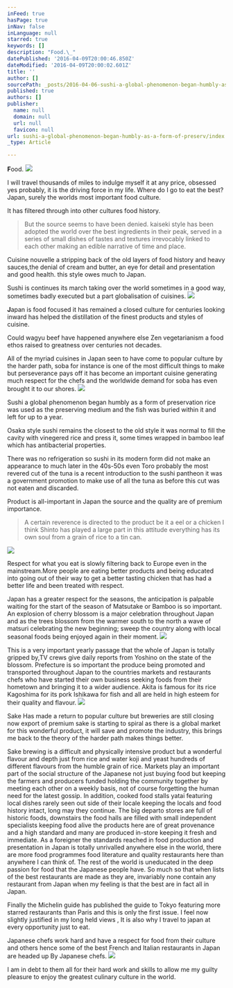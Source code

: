 ```yaml
---
inFeed: true
hasPage: true
inNav: false
inLanguage: null
starred: true
keywords: []
description: "Food.\_"
datePublished: '2016-04-09T20:00:46.850Z'
dateModified: '2016-04-09T20:00:02.601Z'
title: ''
author: []
sourcePath: _posts/2016-04-06-sushi-a-global-phenomenon-began-humbly-as-a-form-of-preserv.md
published: true
authors: []
publisher:
  name: null
  domain: null
  url: null
  favicon: null
url: sushi-a-global-phenomenon-began-humbly-as-a-form-of-preserv/index.html
_type: Article

---
```

**F**ood. ![](https://s3-us-west-2.amazonaws.com/the-grid-img/p/7ba77b5bca272027f94a439d99aad9338bc1a00f.jpg)

I will travel thousands of miles  to indulge myself it at any price, obsessed yes probably, it is the driving force in my life.
Where do I go to eat the best? Japan, surely the worlds most important food culture. 

It has filtered through into other cultures food history.

> But the source seems to have been denied. kaiseki style has been adopted the world over the best ingredients in their peak, served in a series of small dishes of tastes and textures irrevocably linked to each other making an edible narrative of time and place. 

Cuisine nouvelle a stripping back of the old layers of food history and heavy sauces,the denial of cream and butter, an eye for detail and presentation and good health. this style owes much to Japan. 

Sushi is continues its march taking over the world sometimes in a good way, sometimes badly executed but a part globalisation of cuisines.
![](https://s3-us-west-2.amazonaws.com/the-grid-img/p/6029f96a562ae2626c25f7356b28116d17623c75.jpg)

**J**apan is food focused it has remained a closed culture for centuries looking inward has helped the distillation of the finest products and styles of cuisine. 

Could wagyu beef have happened anywhere else Zen vegetarianism a food ethos raised to greatness over centuries not decades. 

All of the myriad cuisines in Japan seen to have come to popular culture by the harder path, soba for instance is one of the most difficult things to make but perseverance pays off it has become an important cuisine generating much respect for the chefs and the worldwide demand for soba has even brought it to our shores. ![](https://the-grid-user-content.s3-us-west-2.amazonaws.com/d75bf3a1-77c5-4ea2-b872-96c93b907038.jpg)

Sushi a global phenomenon began humbly as a form of preservation rice was used as the preserving medium and the fish was buried within it and left for up to a year. 

Osaka style sushi remains the closest to the old style it was normal to fill the cavity with vinegered rice and press it, some times wrapped in bamboo leaf which has antibacterial properties. 

There was no refrigeration so sushi in its modern form did not make an appearance to much later in the 40s-50s even Toro probably the most revered cut of the tuna is a recent introduction to the sushi pantheon it was a government promotion to make use of all the tuna as before this cut was not eaten and discarded. 

Product is all-important in Japan the source and the quality are of premium importance.

> A certain reverence is directed to the product be it a eel or a chicken I think Shinto has played a large part in this attitude everything has its own soul from a grain of rice to a tin can.

![](https://s3-us-west-2.amazonaws.com/the-grid-img/p/a3acea0b01816c35459bbb6f0fe1a50bc79e3447.jpg)

Respect for what you eat is slowly filtering back to Europe even in the mainstream.More people are eating better products and being educated into going out of their way to get a better tasting chicken that has had a better life and been treated with respect. 

Japan has a greater respect for the seasons, the anticipation is palpable waiting for the start of the season of Matsutake or Bamboo is so important. 
An explosion of cherry blossom is a major celebration throughout Japan and as the trees blossom from the warmer south to the north a wave of matsuri celebrating the new beginning; sweep the country along with local seasonal foods being enjoyed again in their moment.
![](https://the-grid-user-content.s3-us-west-2.amazonaws.com/a0ff47e0-a6d3-4608-a079-3f6f97b342eb.jpg)

This is a very important yearly passage that the whole of Japan is totally gripped by,TV crews give daily reports from Yoshino on the state of the blossom.
Prefecture is so important the produce being promoted and transported throughout Japan to the countries markets and restaurants chefs who have started their own business seeking foods from their hometown and bringing it to a wider audience.
Akita is famous for its rice Kagoshima for its pork Ishikawa for fish and all are held in high esteem for their quality and flavour. ![](https://the-grid-user-content.s3-us-west-2.amazonaws.com/3c17a9e5-e5b7-41f0-bc25-a35586281198.jpg)

Sake Has made a return to popular culture but breweries are still closing now export of premium sake is starting to spiral as there is a global market for this wonderful product, it will save and promote the industry, this brings me back to the theory of the harder path makes things better. 

Sake brewing is a difficult and physically intensive product but a wonderful flavour and depth just from rice and water koji and yeast hundreds of different flavours from the humble grain of rice.
Markets play an important part of the social structure of the Japanese not just buying food but keeping the farmers and producers funded holding the community together by meeting each other on a weekly basis, not of course forgetting the human need for the latest gossip.
In addition, cooked food stalls yatai featuring local dishes rarely seen out side of their locale keeping the locals and food history intact, long may they continue.
The big departo stores are full of historic foods, downstairs the food halls are filled with small independent specialists keeping food alive the products here are of great provenance and a high standard and many are produced in-store keeping it fresh and immediate.
As a foreigner the standards reached in food production and presentation in Japan is totally unrivalled anywhere else in the world, there are more food programmes food literature and quality restaurants here than anywhere I can think of.
The rest of the world is uneducated in the deep passion for food that the Japanese people have.
So much so that when lists of the best restaurants are made as they are, invariably none contain any restaurant from Japan when my feeling is that the best are in fact all in Japan. 

Finally the Michelin guide has published the guide to Tokyo featuring more starred restaurants than Paris and this is only the first issue.
I feel now slightly justified in my long held views , It is also why I travel to japan at every opportunity  just to eat.

Japanese chefs work hard and have a respect for food from their culture and others hence some of the best French and Italian restaurants in Japan are headed up By Japanese chefs. ![](https://the-grid-user-content.s3-us-west-2.amazonaws.com/d81ed033-2194-4335-9310-dfc15ef2c0dc.jpg)

I am in debt to them all for their hard work and skills to allow me my guilty pleasure to enjoy the greatest culinary culture in the world.